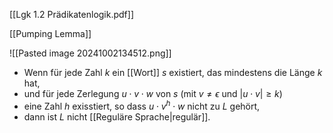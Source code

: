 [[Lgk 1.2 Prädikatenlogik.pdf]]

[[Pumping Lemma]]

![[Pasted image 20241002134512.png]]


- Wenn für jede Zahl $k$ ein [[Wort]] $s$ existiert, das mindestens die Länge $k$ hat,
- und für jede Zerlegung $u\cdot v \cdot w$ von $s$ (mit $v \neq \epsilon$ und $|u\cdot v| \geq k$) 
- eine Zahl $h$ exisstiert, so dass $u \cdot v^{h} \cdot w$ nicht zu $L$ gehört, 
- dann ist $L$ nicht [[Reguläre Sprache|regulär]].
